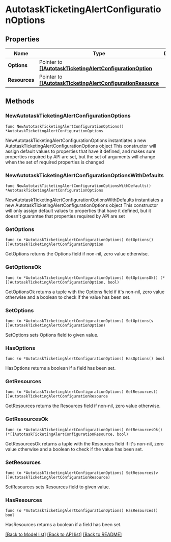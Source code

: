 # AutotaskTicketingAlertConfigurationOptions

## Properties

Name | Type | Description | Notes
------------ | ------------- | ------------- | -------------
**Options** | Pointer to [**[]AutotaskTicketingAlertConfigurationOption**](AutotaskTicketingAlertConfigurationOption.md) |  | [optional] 
**Resources** | Pointer to [**[]AutotaskTicketingAlertConfigurationResource**](AutotaskTicketingAlertConfigurationResource.md) |  | [optional] 

## Methods

### NewAutotaskTicketingAlertConfigurationOptions

`func NewAutotaskTicketingAlertConfigurationOptions() *AutotaskTicketingAlertConfigurationOptions`

NewAutotaskTicketingAlertConfigurationOptions instantiates a new AutotaskTicketingAlertConfigurationOptions object
This constructor will assign default values to properties that have it defined,
and makes sure properties required by API are set, but the set of arguments
will change when the set of required properties is changed

### NewAutotaskTicketingAlertConfigurationOptionsWithDefaults

`func NewAutotaskTicketingAlertConfigurationOptionsWithDefaults() *AutotaskTicketingAlertConfigurationOptions`

NewAutotaskTicketingAlertConfigurationOptionsWithDefaults instantiates a new AutotaskTicketingAlertConfigurationOptions object
This constructor will only assign default values to properties that have it defined,
but it doesn't guarantee that properties required by API are set

### GetOptions

`func (o *AutotaskTicketingAlertConfigurationOptions) GetOptions() []AutotaskTicketingAlertConfigurationOption`

GetOptions returns the Options field if non-nil, zero value otherwise.

### GetOptionsOk

`func (o *AutotaskTicketingAlertConfigurationOptions) GetOptionsOk() (*[]AutotaskTicketingAlertConfigurationOption, bool)`

GetOptionsOk returns a tuple with the Options field if it's non-nil, zero value otherwise
and a boolean to check if the value has been set.

### SetOptions

`func (o *AutotaskTicketingAlertConfigurationOptions) SetOptions(v []AutotaskTicketingAlertConfigurationOption)`

SetOptions sets Options field to given value.

### HasOptions

`func (o *AutotaskTicketingAlertConfigurationOptions) HasOptions() bool`

HasOptions returns a boolean if a field has been set.

### GetResources

`func (o *AutotaskTicketingAlertConfigurationOptions) GetResources() []AutotaskTicketingAlertConfigurationResource`

GetResources returns the Resources field if non-nil, zero value otherwise.

### GetResourcesOk

`func (o *AutotaskTicketingAlertConfigurationOptions) GetResourcesOk() (*[]AutotaskTicketingAlertConfigurationResource, bool)`

GetResourcesOk returns a tuple with the Resources field if it's non-nil, zero value otherwise
and a boolean to check if the value has been set.

### SetResources

`func (o *AutotaskTicketingAlertConfigurationOptions) SetResources(v []AutotaskTicketingAlertConfigurationResource)`

SetResources sets Resources field to given value.

### HasResources

`func (o *AutotaskTicketingAlertConfigurationOptions) HasResources() bool`

HasResources returns a boolean if a field has been set.


[[Back to Model list]](../README.md#documentation-for-models) [[Back to API list]](../README.md#documentation-for-api-endpoints) [[Back to README]](../README.md)


